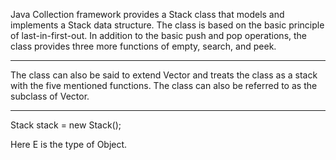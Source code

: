 Java Collection framework provides a Stack class that models and implements a Stack data structure. The class is based on the basic principle of last-in-first-out. In addition to the basic push and pop operations, the class provides three more functions of empty, search, and peek. 
<hr>
The class can also be said to extend Vector and treats the class as a stack with the five mentioned functions. The class can also be referred to as the subclass of Vector.
<hr>

Stack<E> stack = new Stack<E>();

Here E is the type of Object.
